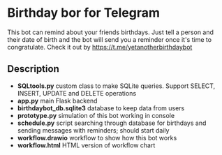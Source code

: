 # Birthday bor for Telegram
This bot can remind about your friends birthdays. Just tell a person and their date of birth and the bot will send you a reminder once it's time to congratulate.
Check it out by https://t.me/yetanotherbirthdaybot

## Description
- **SQLtools.py** custom class to make SQLite queries. Support SELECT, INSERT, UPDATE and DELETE operations
- **app.py** main Flask backend
- **birthdaybot_db.sqlite3** database to keep data from users
- **prototype.py** simulation of this bot working in console
- **schedule.py** script searching through database for birthdays and sending messages with reminders; should start daily
- **workflow.drawio** workflow to show how this bot works
- **workflow.html** HTML version of workflow chart
